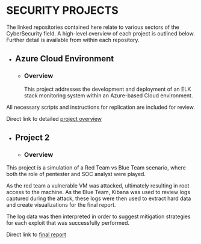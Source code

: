 # SECURITY PROJECTS
The linked repositories contained here relate to various sectors of the CyberSecurity field. A high-level overview of each project is outlined below. Further detail is available from within each repository.

* ## Azure Cloud Environment
	* ### Overview
		This project addresses the development and deployment of an ELK stack monitoring system within an Azure-based Cloud environment.

All necessary scripts and instructions for replication are included for review.

Direct link to detailed [project overview](https://github.com/T-Stringfellow/Azure-Cloud-Environment/blob/main/README.md)

* ## Project 2
	* ### Overview
This project is a simulation of a Red Team vs Blue Team scenario, where both the role of pentester and SOC analyst were played.

As the red team a vulnerable VM was attacked, ultimately resulting in root access to the machine. As the Blue Team, Kibana was used to review logs captured during the attack, these logs were then used to extract hard data and create visualizations for the final report.

The log data was then interpreted in order to suggest mitigation strategies for each exploit that was successfully performed.

Direct link to [final report](https://github.com/T-Stringfellow/Project-2/blob/main/PenTest-Report.pdf)
